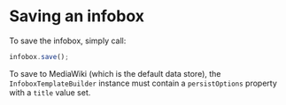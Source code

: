# Saving an infobox

To save the infobox, simply call:
```javascript
infobox.save();
```
To save to MediaWiki (which is the default data store), the `InfoboxTemplateBuilder` instance must contain a `persistOptions` property with a `title` value set.  
